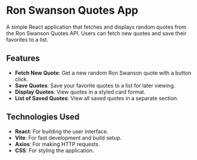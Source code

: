 # Ron Swanson Quotes App

A simple React application that fetches and displays random quotes from the Ron Swanson Quotes API. Users can fetch new quotes and save their favorites to a list.

## Features

- **Fetch New Quote**: Get a new random Ron Swanson quote with a button click.
- **Save Quotes**: Save your favorite quotes to a list for later viewing.
- **Display Quotes**: View quotes in a styled card format.
- **List of Saved Quotes**: View all saved quotes in a separate section.

## Technologies Used

- **React**: For building the user interface.
- **Vite**: For fast development and build setup.
- **Axios**: For making HTTP requests.
- **CSS**: For styling the application.


